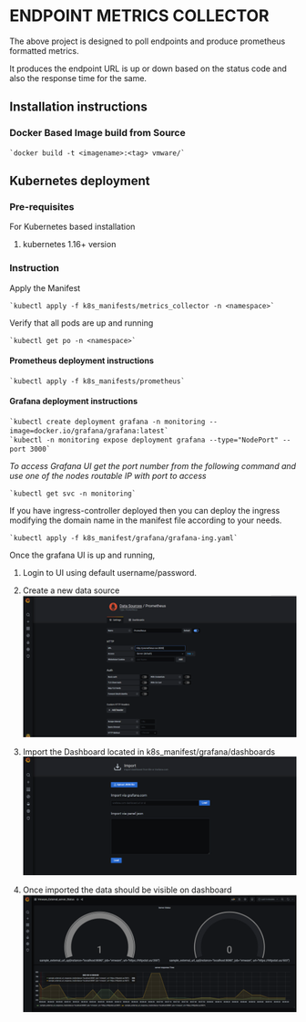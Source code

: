# ENDPOINT METRICS COLLECTOR

The above project is designed to poll endpoints and produce prometheus formatted metrics.

It produces the endpoint URL is up or down based on the status code and also the response time for the same.

## Installation instructions

### Docker Based Image build from Source

    `docker build -t <imagename>:<tag> vmware/`

## Kubernetes deployment
### Pre-requisites
For Kubernetes based installation
1. kubernetes 1.16+ version

### Instruction

Apply the Manifest

    `kubectl apply -f k8s_manifests/metrics_collector -n <namespace>`

Verify that all pods are up and running

    `kubectl get po -n <namespace>`

#### Prometheus deployment instructions

    `kubectl apply -f k8s_manifests/prometheus`

#### Grafana deployment instructions
    `kubectl create deployment grafana -n monitoring --image=docker.io/grafana/grafana:latest`
    `kubectl -n monitoring expose deployment grafana --type="NodePort" --port 3000`

_To access Grafana UI get the port number from the following command and use one of the nodes routable IP with port to access_
    
    `kubectl get svc -n monitoring`

If you have ingress-controller deployed then you can deploy the ingress modifying the domain name in the manifest file according to your needs.

    `kubectl apply -f k8s_manifest/grafana/grafana-ing.yaml`

Once the grafana UI is up and running, 
1. Login to UI using default username/password.
2. Create a new data source
    ![datasource](snapshots/DataSource.PNG)
   
3. Import the Dashboard located in k8s_manifest/grafana/dashboards
    ![dashboard](snapshots/import_dashboard.PNG)

4. Once imported the data should be visible on dashboard
    ![Result](snapshots/dashboard_output.PNG)

